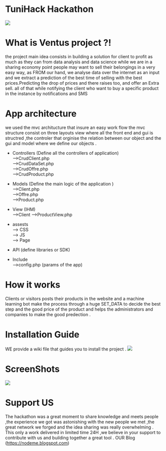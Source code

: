 # TuniHack Hackathon

![](http://i.imgur.com/iNX53Be.jpg)
# What is Ventus project ?!
the project main idea consists in building a solution for client to profit as much as they can from data analysis and data science while we are in a sharing economy point people may want to sell their belongings in a very easy way, as FROM our hand, we analyse data over the internet as an input and we extract a prediction of the best time of selling with the best prices.Predicting the drop of prices and there raises too, and offer an Extra sell. all of that while notifying the client who want to buy a specific product in the instance by notifications and SMS 

# App architecture
we used the mvc architucture that insure an easy work flow the mvc structure consist on three layouts view where all the front end and gui is structred ,the controler that orginise the relation between our object and the gui and model where we define our objects . 

* Controllers (Define all the controllers of application)<br />
    -->CrudClient.php <br />
    -->CrudDataSet.php <br />
    -->CrudOffre.php <br />
    -->CrudProduct.php <br />

* Models (Define the main logic of the application )  <br /> 
  -->Client.php <br />
  -->Offre.php <br />
  -->Product.php <br />
        

* View (IHM) <br />-->Client -->ProductView.php<br />
      
* assests <br />
  --> CSS <br />
  --> JS <br />
  --> Page </br>
  
* API (define libraries or SDK)
* Include <br />
 -->config.php (params of the app) <br />


# How it works
Clients or visitors posts their products in the website and a machine learning bot make the process through a huge SET_DATA to decide the best step and the good price of the product and helps the administrators and companies to make the good predection .

# Installation Guide
WE provide a wiki file that guides you to install the project . ![](https://github.com/ihebBenSalem/TuniHack_Challenge/wiki)


# ScreenShots
![](http://i.imgur.com/JhxGQ0u.png)

# Support US
The hackathon was a great moment to share knowledge and meets people ,the experience we got was astonishing with the new people we met ,the great network we forged and the idea sharing was really overwhelming . This only a work delivered in limited time 24H ,we believe in your support to contribute with us and building together a great tool .
OUR Blog (https://nodeme.blogspot.com)

       
